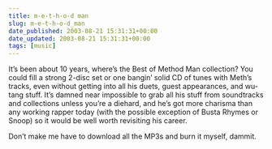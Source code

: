 ```yaml
---
title: m-e-t-h-o-d man
slug: m-e-t-h-o-d_man
date_published: 2003-08-21 15:31:31+00:00
date_updated: 2003-08-21 15:31:31+00:00
tags: [music]
---
```

It’s been about 10 years, where’s the Best of Method Man collection? You could fill a strong 2-disc set or one bangin’ solid CD of tunes with Meth’s tracks, even without getting into all his duets, guest appearances, and wu-tang stuff. It’s damned near impossible to grab all his stuff from soundtracks and collections unless you’re a diehard, and he’s got more charisma than any working rapper today (with the possible exception of Busta Rhymes or Snoop) so it would be well worth revisiting his career.

Don’t make me have to download all the MP3s and burn it myself, dammit.
